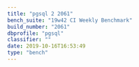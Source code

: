 ```yaml
---
title: "pgsql 2 2061"
bench_suite: "19w42 CI Weekly Benchmark"
build_number: "2061"
dbprofile: "pgsql"
classifier: ""
date: 2019-10-16T16:53:49
type: "bench"
---
```

